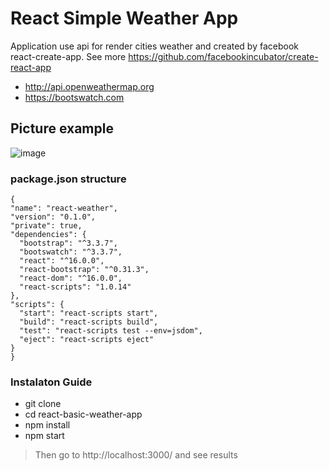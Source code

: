 # React Simple Weather App
Application use api for render cities weather and created by facebook react-create-app. See more https://github.com/facebookincubator/create-react-app
  - http://api.openweathermap.org 
  - https://bootswatch.com

## Picture example

![image](https://user-images.githubusercontent.com/28437795/31957045-3233a89a-b90f-11e7-99b8-7758cb5c2af6.png)

### package.json structure
  ```
  {
  "name": "react-weather",
  "version": "0.1.0",
  "private": true,
  "dependencies": {
    "bootstrap": "^3.3.7",
    "bootswatch": "^3.3.7",
    "react": "^16.0.0",
    "react-bootstrap": "^0.31.3",
    "react-dom": "^16.0.0",
    "react-scripts": "1.0.14"
  },
  "scripts": {
    "start": "react-scripts start",
    "build": "react-scripts build",
    "test": "react-scripts test --env=jsdom",
    "eject": "react-scripts eject"
  }
}

```

### Instalaton Guide
  * git clone 
  * cd react-basic-weather-app
  * npm install 
  * npm start
> Then go to http://localhost:3000/ and see results
